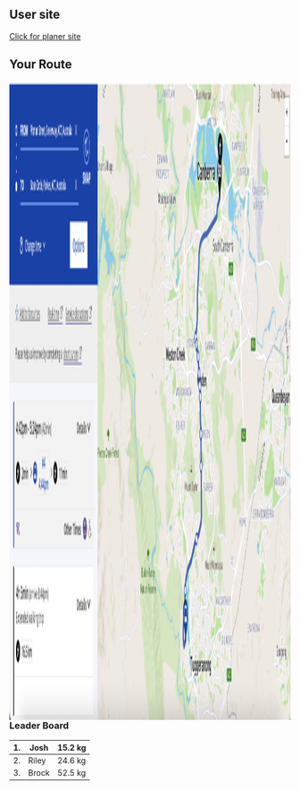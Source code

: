 ## User site 
[Click for planer site](Planner_veiw.md) 

## Your Route

<img align="left" width="2870px" height="1142px" src="./Route.png"> 

### Leader Board
| 1. 	| Josh  	| 15.2 kg 	
|----	|-------	|---------	
| 2. 	| Riley 	| 24.6 kg 	
| 3. 	| Brock 	| 52.5 kg 	

